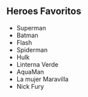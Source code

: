 ## Heroes Favoritos

* Superman
* Batman
* Flash
* Spiderman
* Hulk
* Linterna Verde
* AquaMan
* La mujer Maravilla
* Nick Fury
  